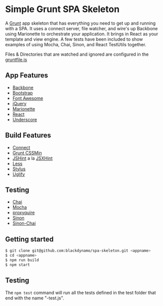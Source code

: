 # Simple Grunt SPA Skeleton

A [Grunt](http://gruntjs.com/) app skeleton that has everything you need to get up and running with a SPA. It uses a connect server, file watcher, and wire's up Backbone using Marionette to orchestrate your application. It brings in React as your template and view engine. A few tests have been included to show examples of using Mocha, Chai, Sinon, and React TestUtils together. 

Files & Directories that are watched and ignored are configured in the [gruntfile.js](https://github.com/blackdynamo/spa-skeleton/blob/master/gruntfile.js)

## App Features

- [Backbone](http://backbonejs.org)
- [Bootstrap](http://getbootstrap.com)
- [Font Awesome](http://fortawesome.github.io/Font-Awesome)
- [jQuery](https://jquery.com)
- [Marionette](http://marionettejs.com)
- [React](https://facebook.github.io/react)
- [Underscore](http://underscorejs.org)

## Build Features

- [Connect](https://github.com/senchalabs/connect)
- [Grunt CSSMin](https://github.com/gruntjs/grunt-contrib-cssmin)
- [JSHint](https://github.com/jshint/jshint) a la [JSXHint](https://github.com/STRML/JSXHint)
- [Less](http://lesscss.org)
- [Stylus](http://learnboost.github.com/stylus)
- [Uglify](https://github.com/mishoo/UglifyJS2)

## Testing

- [Chai](http://chaijs.com)
- [Mocha](http://mochajs.org)
- [proxyquire](https://github.com/thlorenz/proxyquire)
- [Sinon](http://sinonjs.org)
- [Sinon-Chai](http://chaijs.com/plugins/sinon-chai)

## Getting started

```bash
$ git clone git@github.com:blackdynamo/spa-skeleton.git <appname>
$ cd <appname>
$ npm run build
$ npm start
```

## Testing

The `npm test` command will run all the tests defined in the test folder that end with the name "-test.js".